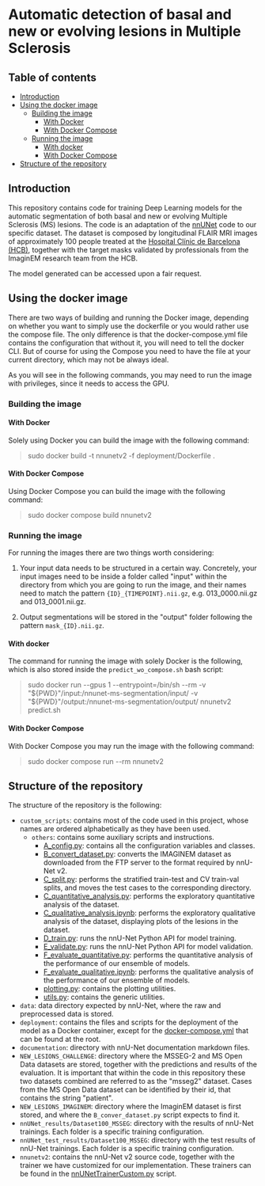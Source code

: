 ﻿# Automatic detection of basal and new or evolving lesions in Multiple Sclerosis

## Table of contents
<!-- TOC -->
  * [Introduction](#introduction)
  * [Using the docker image](#using-the-docker-image)
    * [Building the image](#building-the-image)
      * [With Docker](#with-docker)
      * [With Docker Compose](#with-docker-compose)
    * [Running the image](#running-the-image)
      * [With docker](#with-docker-1)
      * [With Docker Compose](#with-docker-compose-1)
  * [Structure of the repository](#structure-of-the-repository)
<!-- TOC -->

## Introduction

This repository contains code for training Deep Learning models
for the automatic segmentation of both basal and new or evolving Multiple Sclerosis (MS) lesions.
The code is an adaptation of the [nnUNet](https://github.com/MIC-DKFZ/nnUNet) code to our specific dataset.
The dataset is composed by longitudinal FLAIR MRI images of approximately 100 people treated at
the [Hospital Clínic de Barcelona (HCB)](https://www.clinicbarcelona.org/),
together with the target masks validated by professionals from the ImaginEM research team from the HCB.

The model generated can be accessed upon a fair request.

## Using the docker image

There are two ways of building and running the Docker image,
depending on whether you want to simply use the dockerfile
or you would rather use the compose file.
The only difference is that the docker-compose.yml file contains
the configuration that without it,
you will need to tell the docker CLI.
But of course for using the Compose you need to have the file at your current directory,
which may not be always ideal.

As you will see in the following commands,
you may need to run the image with privileges,
since it needs to access the GPU.

### Building the image

#### With Docker

Solely using Docker you can build the image with the following command:

> sudo docker build -t nnunetv2 -f deployment/Dockerfile .

#### With Docker Compose

Using Docker Compose you can build the image with the following command:

> sudo docker compose build nnunetv2

### Running the image

For running the images there are two things worth considering:

1. Your input data needs to be structured in a certain way.
   Concretely, your input images need to be inside a folder called "input"
   within the directory from which you are going to run the image,
   and their names need to match the pattern `{ID}_{TIMEPOINT}.nii.gz`,
   e.g. 013_0000.nii.gz and 013_0001.nii.gz.

2. Output segmentations will be stored in the "output" folder following the pattern `mask_{ID}.nii.gz`.

#### With docker

The command for running the image with solely Docker is the following,
which is also stored inside the `predict_wo_compose.sh` bash script:

> sudo docker run --gpus 1 --entrypoint=/bin/sh --rm
> -v "${PWD}"/input:/nnunet-ms-segmentation/input/
> -v "${PWD}"/output:/nnunet-ms-segmentation/output/
> nnunetv2 predict.sh

#### With Docker Compose

With Docker Compose you may run the image with the following command:

> sudo docker compose run --rm nnunetv2

## Structure of the repository

The structure of the repository is the following:

+ `custom_scripts`: contains most of the code used in this project,
  whose names are ordered alphabetically as they have been used.
    - `others`: contains some auxiliary scripts and instructions.
        - [A_config.py](custom_scripts/A_config.py): contains all the configuration variables and classes.
        - [B_convert_dataset.py](custom_scripts/B_convert_dataset.py): converts the IMAGINEM dataset as downloaded
          from the FTP server to the format required by nnU-Net v2.
        - [C_split.py](custom_scripts/C_split.py): performs the stratified train-test and CV train-val splits,
          and moves the test cases to the corresponding directory.
        - [C_quantitative_analysis.py](custom_scripts/C_quantitative_analysis.py): performs the exploratory
          quantitative analysis of the dataset.
        - [C_qualitative_analysis.ipynb](custom_scripts/C_qualitative_analysis.ipynb): performs the exploratory
          qualitative analysis of the dataset,
          displaying plots of the lesions in the dataset.
        - [D_train.py](custom_scripts/D_train.py): runs the nnU-Net Python API for model training.
        - [E_validate.py](custom_scripts/E_validate.py): runs the nnU-Net Python API for model validation.
        - [F_evaluate_quantitative.py](custom_scripts/F_evaluate_quantitative.py): performs the quantitative analysis
          of the performance of our ensemble of models.
        - [F_evaluate_qualitative.ipynb](custom_scripts/F_evaluate_qualitative.ipynb): performs the qualitative
          analysis of the performance of our ensemble of models.
        - [plotting.py](custom_scripts/plotting.py): contains the plotting utilities.
        - [utils.py](custom_scripts/utils.py): contains the generic utilities.
+ `data`: data directory expected by nnU-Net, where the raw and preprocessed data is stored.
+ `deployment`: contains the files and scripts for the deployment of the model as a Docker container, 
  except for the [docker-compose.yml](docker-compose.yml) that can be found at the root.
+ `documentation`: directory with nnU-Net documentation markdown files.
+ `NEW_LESIONS_CHALLENGE`: directory where the MSSEG-2 and MS Open Data datasets are stored,
  together with the predictions and results of the evaluation.
  It is important that within the code in this repository
  these two datasets combined are referred to as the "msseg2" dataset.
  Cases from the MS Open Data dataset can be identified by their id,
  that contains the string "patient".
+ `NEW_LESIONS_IMAGINEM`: directory where the ImaginEM dataset is first stored,
  and where the `B_conver_dataset.py` script expects to find it.
+ `nnUNet_results/Dataset100_MSSEG`: directory with the results of nnU-Net trainings. Each folder is a specific training
  configuration.
+ `nnUNet_test_results/Dataset100_MSSEG`: directory with the test results of nnU-Net trainings. Each folder is a
  specific training configuration.
+ `nnunetv2`: contains the nnU-Net v2 source code, together with the trainer we have customized for our implementation.
  These trainers can be found in the [nnUNetTrainerCustom.py](nnunetv2/training/nnUNetTrainer/variants/0_OURS/nnUNetTrainerCustom.py) script.
